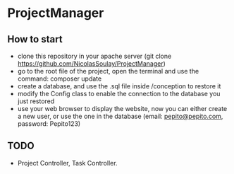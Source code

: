 # ProjectManager

## How to start 

- clone this repository in your apache server (git clone https://github.com/NicolasSoulay/ProjectManager)
- go to the root file of the project, open the terminal and use the command: composer update
- create a database, and use the .sql file inside /conception to restore it
- modify the Config class to enable the connection to the database you just restored
- use your web browser to display the website, now you can either create a new user, or use the one in the database (email: pepito@pepito.com, password: Pepito123)

## TODO

- Project Controller, Task Controller.

